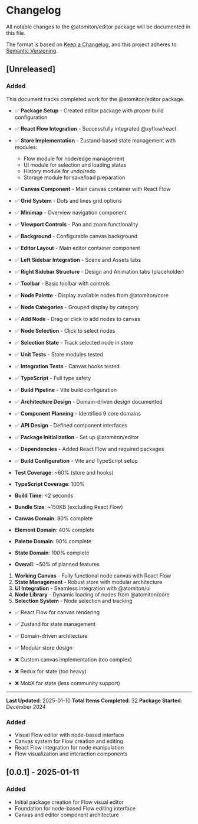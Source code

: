 # Changelog

All notable changes to the @atomiton/editor package will be documented in this
file.

The format is based on [Keep a Changelog](https://keepachangelog.com/en/1.0.0/),
and this project adheres to
[Semantic Versioning](https://semver.org/spec/v2.0.0.html).

## [Unreleased]

### Added
This document tracks completed work for the @atomiton/editor package.







- ✅ **Package Setup** - Created editor package with proper build configuration
- ✅ **React Flow Integration** - Successfully integrated @xyflow/react
- ✅ **Store Implementation** - Zustand-based state management with modules:
  - Flow module for node/edge management
  - UI module for selection and loading states
  - History module for undo/redo
  - Storage module for save/load preparation



- ✅ **Canvas Component** - Main canvas container with React Flow
- ✅ **Grid System** - Dots and lines grid options
- ✅ **Minimap** - Overview navigation component
- ✅ **Viewport Controls** - Pan and zoom functionality
- ✅ **Background** - Configurable canvas background



- ✅ **Editor Layout** - Main editor container component
- ✅ **Left Sidebar Integration** - Scene and Assets tabs
- ✅ **Right Sidebar Structure** - Design and Animation tabs (placeholder)
- ✅ **Toolbar** - Basic toolbar with controls



- ✅ **Node Palette** - Display available nodes from @atomiton/core
- ✅ **Node Categories** - Grouped display by category
- ✅ **Add Node** - Drag or click to add nodes to canvas
- ✅ **Node Selection** - Click to select nodes
- ✅ **Selection State** - Track selected node in store



- ✅ **Unit Tests** - Store modules tested
- ✅ **Integration Tests** - Canvas hooks tested
- ✅ **TypeScript** - Full type safety
- ✅ **Build Pipeline** - Vite build configuration





- ✅ **Architecture Design** - Domain-driven design documented
- ✅ **Component Planning** - Identified 9 core domains
- ✅ **API Design** - Defined component interfaces





- ✅ **Package Initialization** - Set up @atomiton/editor
- ✅ **Dependencies** - Added React Flow and required packages
- ✅ **Build Configuration** - Vite and TypeScript setup





- **Test Coverage**: ~60% (store and hooks)
- **TypeScript Coverage**: 100%
- **Build Time**: <2 seconds
- **Bundle Size**: ~150KB (excluding React Flow)



- **Canvas Domain**: 80% complete
- **Element Domain**: 40% complete
- **Palette Domain**: 90% complete
- **State Domain**: 100% complete
- **Overall**: ~50% of planned features



1. **Working Canvas** - Fully functional node canvas with React Flow
2. **State Management** - Robust store with modular architecture
3. **UI Integration** - Seamless integration with @atomiton/ui
4. **Node Library** - Dynamic loading of nodes from @atomiton/core
5. **Selection System** - Node selection and tracking





- ✅ React Flow for canvas rendering
- ✅ Zustand for state management
- ✅ Domain-driven architecture
- ✅ Modular store design



- ❌ Custom canvas implementation (too complex)
- ❌ Redux for state (too heavy)
- ❌ MobX for state (less community support)

---

**Last Updated**: 2025-01-10 **Total Items Completed**: 32 **Package Started**:
December 2024

### Added

- Visual Flow editor with node-based interface
- Canvas system for Flow creation and editing
- React Flow integration for node manipulation
- Flow visualization and interaction components

## [0.0.1] - 2025-01-11

### Added

- Initial package creation for Flow visual editor
- Foundation for node-based Flow editing interface
- Canvas and editor component architecture
